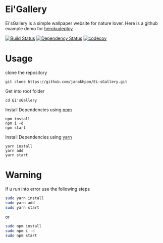 # Ei'Gallery
  Ei'sGallery is a simple wallpaper website for nature lover. Here is a github example demo for [herokudeploy](https://arcane-spire-75883.herokuapp.com/)


[![Build Status](https://secure.travis-ci.org/fent/node-ytdl.svg)](https://github.com/janakhpon/Ei-sGallery.git)
[![Dependency Status](https://david-dm.org/fent/node-ytdl.svg)](https://github.com/janakhpon/Ei-sGallery.git)
[![codecov](https://codecov.io/gh/fent/node-ytdl/branch/master/graph/badge.svg)](https://arcane-spire-75883.herokuapp.com/)

# Usage

clone the repository

    git clone https://github.com/janakhpon/Ei-sGallery.git

Get into root folder

    cd Ei'sGallery

Install Dependencies using [npm](https://www.npmjs.com/)

    npm install
    npm i -d
    npm start

Install Dependencies using [yarn](https://yarnpkg.com/en/)

    yarn install
    yarn add
    yarn start




# Warning
If u run into error use the following steps

```bash
sudo yarn install
sudo yarn add
sudo yarn start
```
or

```bash
sudo npm install
sudo npm i -d
sudo npm start
```

